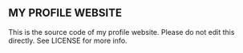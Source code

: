 ## MY PROFILE WEBSITE  

This is the source code of my profile website. Please do not edit this directly. See LICENSE for more info.
